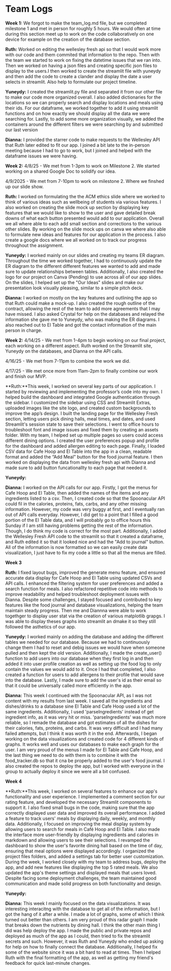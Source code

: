 # Team Logs

**Week 1:**
We forgot to make the team_log.md file, but we completed milestone 1 and met in person for roughly 5 hours. We would often at time during this section meet up to work on the code collaboratively on one device for example on the creation of the database section.

**Ruth:** Worked on editing the wellesley fresh api so that I would work more with our code and them commited that information to the repo. Then with the team we started to work on fixing the datetime issues that we ran into. Then we worked on having a json files and creating specific json files to display to the users.I then worked to create the streamlit file with yuneydy and then add the code to create a clander and display the date a user selects in streamlit. Also help to formulate our project timeline. 

**Yuneydy:** I created the streamlit.py file and separated it from our other file to make our code more organized overall. I also added dictionaries for the locations so we can properly search and display locations and meals using their ids. For our dataframe, we worked together to add it using streamlit functions and on how exactly we should display all the data we were searching for. Lastly, to add some more organization visually, we added the containers around the different filters we were searching by and submitted our last version

**Dianna:** I provided the starrer code to make requests to the Wellesley API that Ruth later edited to fit our app. I joined a bit late to the in-person meeting because I had to go to work, but I joined and helped with the dataframe issues we were having. 

**Week 2:**
4/8/25 - We met from 1-3pm to work on Milestone 2. We started working on a shared Google Doc to solidify our idea.

4/9/2025 - We met from 7-10pm to work on milestone 2. Where we finshed up our slide show. 

**Ruth:** I worked on formulating the the ACM ethics slide where we worked to think of various ideas such as wellbeing of students via various features. I also worked on creating the slide mock up section by displaying key features that we would like to show to the user and gave detailed break downs of what each button presented would add to our application. Overall we all where able to each add small section and corrections to the various other slides. By working on the slide mock ups on canva we where also able to formulate new ideas and features for our application in the process. I also create a google docs where we all worked on to track our progress throughout the assignment. 

**Yuneydy:** I worked mainly on our slides and creating my teams ER diagram. Throughout the time we worked together, I had to continuously update the ER diagram to the different different features we wanted to add and made sure to update relationships between tables. Additionally, I also created the logo for our project on Canva (Pending) to use across all of our app slides. On the slides, I helped set up the "Our Ideas" slides and make our presentation look visually pleasing, similar to a simple pitch deck.

**Dianna:** I worked on mostly on the key features and outlining the app so that Ruth could make a mock-up. I also created the rough outline of the contract, allowing the rest of the team to add more agreements that I may have missed. I also asked Crystal for help on the databases and relayed the information she gave me to Yuneydy, who was making the ER diagrams. I also reached out to El Table and got the contact information of the main person in charge.

**Week 2:**
4/14/25 - We met from 1-4pm to begin working on our final project, each working on a different aspect. Ruth worked on the Streamlit site, Yuneydy on the databases, and Dianna on the API calls.

4/16/25 - We met from 7-11pm to combine the work we did.

4/17/25 - We met once more from 11am-2pm to finally combine our work and finish our MVP.

**Ruth:**This week, I worked on several key parts of our application. I started by reviewing and implementing the professor’s code into my own. I helped build the dashboard and integrated Google authentication through the sidebar. I customized the sidebar using CSS and Streamlit Extras, uploaded images like the site logo, and created custom backgrounds to improve the app’s design. I built the landing page for the Wellesley Fresh section, letting users pick dining halls, meal times, and dates, and used Streamlit's session state to save their selections. I went to office hours to troubleshoot font and image issues and fixed them by creating an assets folder. With my team, I helped set up multiple pages so users could access different dining options. I created the user preferences popup and profile for the dashboard and added allergen editing to each page. Finally, I loaded CSV data for Cafe Hoop and El Table into the app in a clean, readable format and added the “Add Meal” button for the food journal feature. I then worked on displaying the data from wellesley fresh api with Dianna and made sure to add button funcationallty to each page that needed it.

**Yuneydy:**

**Dianna:** I worked on the API calls for our app. Firstly, I got the menus for Cafe Hoop and El Table, then added the names of the items and any ingredients listed to a csv. Then, I created code so that the Spoonacular API could fil in the calories, proteins, fats, carbs, and any other missing information. However, my code was very buggy at first, and I eventually ran out of API calls everyday. However, I did get to a point that I filled a good portion of the El Table data, and I will probably go to office hours this Sunday if I am still having problems getting the rest of the information. Though, I do think my code is correct for the most part. Additionally, I added the Wellesley Fresh API code to the streamlit so that it created a dataframe, and Ruth edited it so that it looked nice and had the "Add to journal" button. All of the information is now formatted so we can easily create data visualization, I just have to fix my code a little so that all the menus are filled.

**Week 3**

**Ruth:** I fixed layout bugs, improved the generate menu feature, and ensured accurate data display for Cafe Hoop and El Table using updated CSVs and API calls. I enhanced the filtering system for user preferences and added a search function for meals. I also refactored repetitive code into methods to improve readability and helped troubleshoot deployment issues with Dianna. Despite some challenges, I stayed focused and contributed to key features like the food journal and database visualizations, helping the team maintain steady progress. Then me and Diannna were able to work togethger to display user stat via the creation of various matplotlib grapgs. I was able to display theses graphs into streamlit an dmake it so they still followed the asthetics of our app. 

**Yuneydy:** I worked mainly on adding the database and adding the different tables we needed for our database. Because we had to continuously change them I had to reset and debig issues we would have when someone pulled and then kept the old version. Additionally, I made the create_user() function to add users into our database when they first log in and then added it into user profile creation as well as setting up the food log to only contain the values we would add to it. Once I had that completed, I also created a function for users to add allergens to their profile that would save into the database. Lastly, I made sure to add the user's id as their email so that it could be universally called more efficiently in the app.

**Dianna:** This week I continued with the Spoonacular API, as I was not content with my results from last week. I saved all the ingredients and dishes/drinks to a database sine El Table and Cafe Hoop used a lot of the same ingredients. Additionally, I used 'parseIngredients' instead of get ingredient info, as it was very hit or miss. 'parseIngredients' was much more reliable, so I remade the database and got estimates of all the dishes for their calories, fats, proteins, and carbs. It was very difficult and I had many failed attempts, but I think it was worth it in the end. Afterwards, I began working on the data visualizations and created code for 4 different kinds of graphs. It works well and uses our databases to make each graph for the user. I am very proud of the menus I made for El Table and Cafe Hoop, and the last thing we need to do with them is to combine it with the food_tracker.db so that it cna be properly added to the user's food journal. I also created the repos to deploy the app, but I worked with everyone in the group to actually deploy it since we were all a bit confused. 

**Week 4**

**Ruth:**This week, I worked on several features to enhance our app's functionality and user experience. I implemented a comment section for our rating feature, and developed the necessary Streamlit components to support it. I also fixed small bugs in the code, making sure that the app correctly displayed user data and improved its overall performance. I added a feature to track users' meals by displaying daily, weekly, and monthly data. Additionally, I focused on improving the meal display system by allowing users to search for meals in Café Hoop and El Table. I also made the interface more user-friendly by displaying ingredients and calories in markdown and allowing users to see their selections. I revamped the dashboard to show the user's favorite dining hall based on the time of day, ensuring that meal options were displayed accordingly.
I organized the project files folders, and added a settings tab for better user customization. During the week, I worked closely with my team to address bugs, deploy the app, and add new features like displaying the top 5 rated meals. We also updated the app's theme settings and displayed meals that users loved. Despite facing some deployment challenges, the team maintained good communication and made solid progress on both functionality and design.

**Yuneydy:**

**Dianna:** This week I mainly focused on the data visualizations. It was interesting interacitng with the database to get all of the information, but I got the hang of it after a while. I made a lot of graphs, some of which I think turned out better than others. I am very proud of this radar graph I made that breaks down the nutrients by dining hall. I think the other main thing I did was help deploy the app. I made the public and private repos and deployed as much of the app as I could, then tried to fix the streamlit secrets and such. However, it was Ruth and Yuneydy who ended up asking for help on how to finally connect the database. Additionally, I helped fix some of the website since it was a bit hard to read at times. Then I helped Ruth with the final formatting of the app, as well as getting my friend's feedback for quick last-minute changes. 